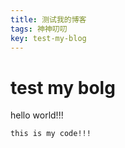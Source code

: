```yaml
---
title: 测试我的博客
tags: 神神叨叨
key: test-my-blog
---
```


# test my bolg


hello world!!!

```
this is my code!!!
```




<!-- AddToAny BEGIN -->
<div class="a2a_kit a2a_kit_size_32 a2a_default_style">
<a class="a2a_dd" href="https://www.addtoany.com/share"></a>
<a class="a2a_button_wechat"></a>
<a class="a2a_button_douban"></a>
<a class="a2a_button_sina_weibo"></a>
</div>
<script async src="https://static.addtoany.com/menu/page.js"></script>
<!-- AddToAny END -->